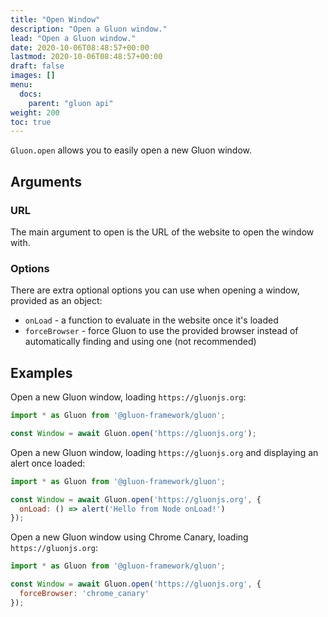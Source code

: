 ```yaml
---
title: "Open Window"
description: "Open a Gluon window."
lead: "Open a Gluon window."
date: 2020-10-06T08:48:57+00:00
lastmod: 2020-10-06T08:48:57+00:00
draft: false
images: []
menu:
  docs:
    parent: "gluon api"
weight: 200
toc: true
---
```


`Gluon.open` allows you to easily open a new Gluon window.

## Arguments

### URL

The main argument to open is the URL of the website to open the window with.

### Options

There are extra optional options you can use when opening a window, provided as an object:
- `onLoad` - a function to evaluate in the website once it's loaded
- `forceBrowser` - force Gluon to use the provided browser instead of automatically finding and using one (not recommended)


## Examples

Open a new Gluon window, loading `https://gluonjs.org`:

```js
import * as Gluon from '@gluon-framework/gluon';

const Window = await Gluon.open('https://gluonjs.org');
```

Open a new Gluon window, loading `https://gluonjs.org` and displaying an alert once loaded:

```js
import * as Gluon from '@gluon-framework/gluon';

const Window = await Gluon.open('https://gluonjs.org', {
  onLoad: () => alert('Hello from Node onLoad!')
});
```

Open a new Gluon window using Chrome Canary, loading `https://gluonjs.org`:

```js
import * as Gluon from '@gluon-framework/gluon';

const Window = await Gluon.open('https://gluonjs.org', {
  forceBrowser: 'chrome_canary'
});
```
